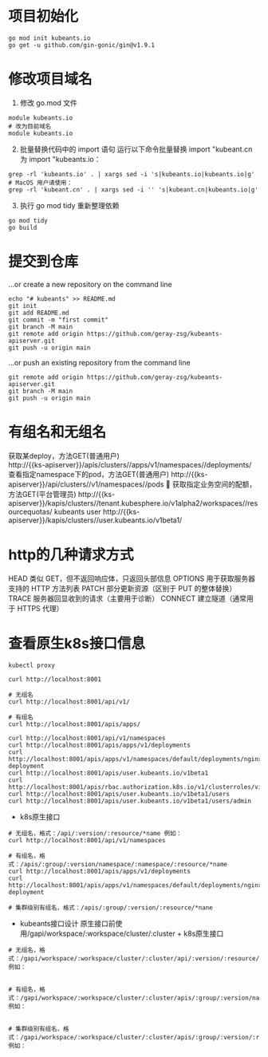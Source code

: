 # 项目初始化
```
go mod init kubeants.io
go get -u github.com/gin-gonic/gin@v1.9.1
```

# 修改项目域名
1. 修改 go.mod 文件
```
module kubeants.io
# 改为目前域名
module kubeants.io
```
2. 批量替换代码中的 import 语句 运行以下命令批量替换 import "kubeant.cn 为 import "kubeants.io：
```
grep -rl 'kubeants.io' . | xargs sed -i 's|kubeants.io|kubeants.io|g'
# MacOS 用户请使用：
grep -rl 'kubeant.cn' . | xargs sed -i '' 's|kubeant.cn|kubeants.io|g'
```
3. 执行 go mod tidy 重新整理依赖
```
go mod tidy
go build
```


# 提交到仓库
…or create a new repository on the command line
```
echo "# kubeants" >> README.md
git init
git add README.md
git commit -m "first commit"
git branch -M main
git remote add origin https://github.com/geray-zsg/kubeants-apiserver.git
git push -u origin main
```
…or push an existing repository from the command line
```
git remote add origin https://github.com/geray-zsg/kubeants-apiserver.git
git branch -M main
git push -u origin main
```

# 有组名和无组名
获取某deploy，方法GET(普通用户)      
http://{{ks-apiserver}}/apis/clusters/<cluster>/apps/v1/namespaces/<namespace>/deployments/<deployment>
查看指定namespace下的pod，方法GET(普通用户)
http://{{ks-apiserver}}/api/clusters/<cluster>/v1/namespaces/<namespace>/pods
	获取指定业务空间的配额，方法GET(平台管理员)
http://{{ks-apiserver}}/kapis/clusters/<cluster>/tenant.kubesphere.io/v1alpha2/workspaces/<workspace>/resourcequotas/<workspace>
kubeants user
http://{{ks-apiserver}}/kapis/clusters/<cluster>/user.kubeants.io/v1beta1/

# http的几种请求方式
HEAD	类似 GET，但不返回响应体，只返回头部信息
OPTIONS	用于获取服务器支持的 HTTP 方法列表
PATCH	部分更新资源（区别于 PUT 的整体替换）
TRACE	服务器回显收到的请求（主要用于诊断）
CONNECT	建立隧道（通常用于 HTTPS 代理）

# 查看原生k8s接口信息
```
kubectl proxy

curl http://localhost:8001

# 无组名
curl http://localhost:8001/api/v1/

# 有组名
curl http://localhost:8001/apis/apps/

curl http://localhost:8001/api/v1/namespaces
curl http://localhost:8001/apis/apps/v1/deployments
curl http://localhost:8001/apis/apps/v1/namespaces/default/deployments/nginx-deployment
curl http://localhost:8001/apis/user.kubeants.io/v1beta1
curl http://localhost:8001/apis/rbac.authorization.k8s.io/v1/clusterroles/view
curl http://localhost:8001/apis/user.kubeants.io/v1beta1/users
curl http://localhost:8001/apis/user.kubeants.io/v1beta1/users/admin

```

- k8s原生接口
```
# 无组名，格式：/api/:version/:resource/*name 例如：
curl http://localhost:8001/api/v1/namespaces

# 有组名，格式：/apis/:group/:version/namespace/:namespace/:resource/*name
curl http://localhost:8001/apis/apps/v1/deployments
curl http://localhost:8001/apis/apps/v1/namespaces/default/deployments/nginx-deployment

# 集群级别有组名，格式：/apis/:group/:version/:resource/*nane
```

- kubeants接口设计
原生接口前使用/gapi/workspace/:workspace/cluster/:cluster + k8s原生接口
```
# 无组名，格式：/gapi/workspace/:workspace/cluster/:cluster/api/:version/:resource/*name; 例如：


# 有组名，格式：/gapi/workspace/:workspace/cluster/:cluster/apis/:group/:version/namespace/:namespace/:resource/*name; 例如：


# 集群级别有组名，格式：/gapi/workspace/:workspace/cluster/:cluster/apis/:group/:version/:resource/*nane; 例如：


```